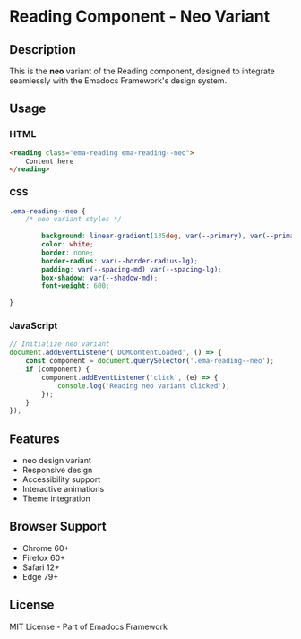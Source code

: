 # Reading Component - Neo Variant

## Description
This is the **neo** variant of the Reading component, designed to integrate seamlessly with the Emadocs Framework's design system.

## Usage

### HTML
```html
<reading class="ema-reading ema-reading--neo">
    Content here
</reading>
```

### CSS
```css
.ema-reading--neo {
    /* neo variant styles */
    
        background: linear-gradient(135deg, var(--primary), var(--primary-dark));
        color: white;
        border: none;
        border-radius: var(--border-radius-lg);
        padding: var(--spacing-md) var(--spacing-lg);
        box-shadow: var(--shadow-md);
        font-weight: 600;
    
}
```

### JavaScript
```javascript
// Initialize neo variant
document.addEventListener('DOMContentLoaded', () => {
    const component = document.querySelector('.ema-reading--neo');
    if (component) {
        component.addEventListener('click', (e) => {
            console.log('Reading neo variant clicked');
        });
    }
});
```

## Features
- neo design variant
- Responsive design
- Accessibility support
- Interactive animations
- Theme integration

## Browser Support
- Chrome 60+
- Firefox 60+
- Safari 12+
- Edge 79+

## License
MIT License - Part of Emadocs Framework
